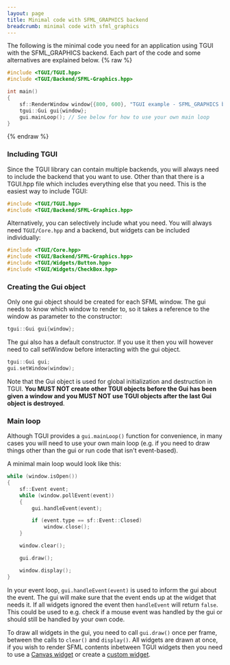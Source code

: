 ```yaml
---
layout: page
title: Minimal code with SFML_GRAPHICS backend
breadcrumb: minimal code with sfml_graphics
---
```


The following is the minimal code you need for an application using TGUI with the SFML_GRAPHICS backend. Each part of the code and some alternatives are explained below.
{% raw %}
```c++
#include <TGUI/TGUI.hpp>
#include <TGUI/Backend/SFML-Graphics.hpp>

int main()
{
    sf::RenderWindow window{{800, 600}, "TGUI example - SFML_GRAPHICS backend"};
    tgui::Gui gui{window};
    gui.mainLoop(); // See below for how to use your own main loop
}
```
{% endraw %}


### Including TGUI

Since the TGUI library can contain multiple backends, you will always need to include the backend that you want to use. Other than that there is a TGUI.hpp file which includes everything else that you need. This is the easiest way to include TGUI:
```c++
#include <TGUI/TGUI.hpp>
#include <TGUI/Backend/SFML-Graphics.hpp>
```

Alternatively, you can selectively include what you need. You will always need `TGUI/Core.hpp` and a backend, but widgets can be included individually:
```c++
#include <TGUI/Core.hpp>
#include <TGUI/Backend/SFML-Graphics.hpp>
#include <TGUI/Widgets/Button.hpp>
#include <TGUI/Widgets/CheckBox.hpp>
```


### Creating the Gui object

Only one gui object should be created for each SFML window. The gui needs to know which window to render to, so it takes a reference to the window as parameter to the constructor:
```c++
tgui::Gui gui{window};
```

The gui also has a default constructor. If you use it then you will however need to call setWindow before interacting with the gui object.
```c++
tgui::Gui gui;
gui.setWindow(window);
```

Note that the Gui object is used for global initialization and destruction in TGUI. **You MUST NOT create other TGUI objects before the Gui has been given a window and you MUST NOT use TGUI objects after the last Gui object is destroyed**.


### Main loop

Although TGUI provides a `gui.mainLoop()` function for convenience, in many cases you will need to use your own main loop (e.g. if you need to draw things other than the gui or run code that isn't event-based).

A minimal main loop would look like this:
```c++
while (window.isOpen())
{
    sf::Event event;
    while (window.pollEvent(event))
    {
        gui.handleEvent(event);

        if (event.type == sf::Event::Closed)
            window.close();
    }

    window.clear();

    gui.draw();

    window.display();
}
```

In your event loop, `gui.handleEvent(event)` is used to inform the gui about the event. The gui will make sure that the event ends up at the widget that needs it. If all widgets ignored the event then `handleEvent` will return `false`. This could be used to e.g. check if a mouse event was handled by the gui or should still be handled by your own code.

To draw all widgets in the gui, you need to call `gui.draw()` once per frame, between the calls to `clear()` and `display()`. All widgets are drawn at once, if you wish to render SFML contents inbetween TGUI widgets then you need to use a [Canvas widget](../canvas/) or create a [custom widget](../custom-widgets).
